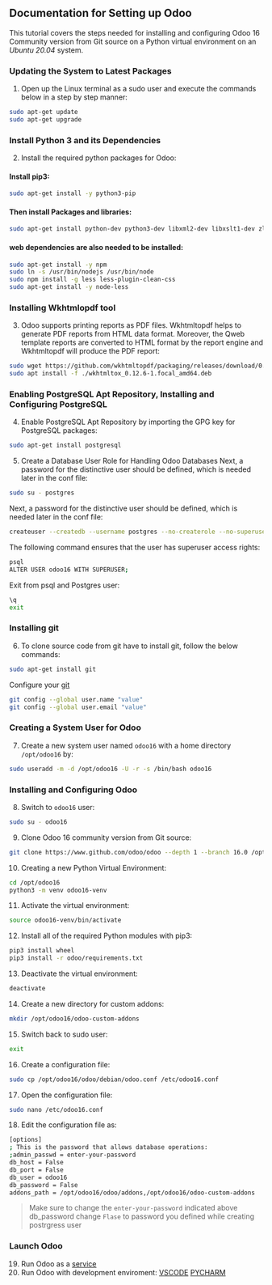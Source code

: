 ## Documentation for Setting up Odoo 

This tutorial covers the steps needed for installing and configuring Odoo 16 Community version from Git source on a Python virtual environment on an _Ubuntu 20.04_ system. 

### Updating the System to Latest Packages
1. Open up the Linux terminal as a sudo user and execute the commands below in a step by step manner:

```sh
sudo apt-get update
sudo apt-get upgrade
```
### Install Python 3 and its Dependencies
2. Install the required python packages for Odoo:

#### Install pip3:

```sh
sudo apt-get install -y python3-pip
```
#### Then install Packages and libraries:

```sh
sudo apt-get install python-dev python3-dev libxml2-dev libxslt1-dev zlib1g-dev libsasl2-dev libldap2-dev build-essential libssl-dev libffi-dev libmysqlclient-dev libjpeg-dev libpq-dev libjpeg8-dev liblcms2-dev libblas-dev libatlas-base-dev
```

#### web dependencies are also needed to be installed:


```sh
sudo apt-get install -y npm
sudo ln -s /usr/bin/nodejs /usr/bin/node
sudo npm install -g less less-plugin-clean-css
sudo apt-get install -y node-less
```

### Installing Wkhtmlopdf tool

3. Odoo supports printing reports as PDF files. Wkhtmltopdf helps to generate PDF reports from HTML data format. Moreover, the Qweb template reports are converted to HTML format by the report engine and Wkhtmltopdf will produce the PDF report:

```sh
sudo wget https://github.com/wkhtmltopdf/packaging/releases/download/0.12.6-1/wkhtmltox_0.12.6-1.focal_amd64.deb
sudo apt install -f ./wkhtmltox_0.12.6-1.focal_amd64.deb
```

### Enabling PostgreSQL Apt Repository, Installing and Configuring PostgreSQL 
4. Enable PostgreSQL Apt Repository by importing the GPG key for PostgreSQL packages:

```sh
sudo apt-get install postgresql
```

5. Create a Database User Role for Handling Odoo Databases
Next, a password for the distinctive user should be defined, which is needed later in the conf file:

```sh
sudo su - postgres
```

Next, a password for the distinctive user should be defined, which is needed later in the conf file:
```sh
createuser --createdb --username postgres --no-createrole --no-superuser --pwprompt odoo16
```
The following command ensures that the user has superuser access rights:
```sh
psql
ALTER USER odoo16 WITH SUPERUSER;
```
Exit from psql and Postgres user:
```sh
\q
exit
```
### Installing git 
6. To clone source code from git have to install git, follow the below commands:

```sh
sudo apt-get install git
```

Configure your [git](https://www.odoo.com/documentation/16.0/contributing/development/git_guidelines.html)

```sh
git config --global user.name "value"
git config --global user.email "value"
```

### Creating a System User for Odoo
7. Create a new system user named ```odoo16``` with a home directory ```/opt/odoo16``` by:

```sh
sudo useradd -m -d /opt/odoo16 -U -r -s /bin/bash odoo16
```

### Installing and Configuring Odoo
8. Switch to ```odoo16``` user:

```sh
sudo su - odoo16
```

9. Clone Odoo 16 community version from Git source:

```sh
git clone https://www.github.com/odoo/odoo --depth 1 --branch 16.0 /opt/odoo16/odoo
```

10. Creating a new Python Virtual Environment:

```sh
cd /opt/odoo16
python3 -m venv odoo16-venv
```

11. Activate the virtual environment:

```sh
source odoo16-venv/bin/activate
```

12. Install all of the required Python modules with pip3:

```sh
pip3 install wheel
pip3 install -r odoo/requirements.txt
```

13. Deactivate the virtual environment:

```sh
deactivate
```

14. Create a new directory for custom addons:

```sh
mkdir /opt/odoo16/odoo-custom-addons
```

15. Switch back to sudo user:

```sh
exit
```

16. Create a configuration file:

```sh
sudo cp /opt/odoo16/odoo/debian/odoo.conf /etc/odoo16.conf
```

17. Open the configuration file:

```sh
sudo nano /etc/odoo16.conf
```

18. Edit the configuration file as:

```sh
[options]
; This is the password that allows database operations:
;admin_passwd = enter-your-password
db_host = False
db_port = False
db_user = odoo16
db_password = False
addons_path = /opt/odoo16/odoo/addons,/opt/odoo16/odoo-custom-addons
```
>
>Make sure to change the ```enter-your-password``` indicated above
>db_password change `Flase` to password you defined while creating postrgress user 
>

### Launch Odoo

19. Run Odoo as a [service](odooServiceSetup.md) 
20. Run Odoo with development enviroment: [VSCODE](dev_env_vscode.md) [PYCHARM](dev_env_pycharm.md)